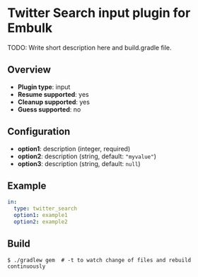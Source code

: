 # Twitter Search input plugin for Embulk

TODO: Write short description here and build.gradle file.

## Overview

* **Plugin type**: input
* **Resume supported**: yes
* **Cleanup supported**: yes
* **Guess supported**: no

## Configuration

- **option1**: description (integer, required)
- **option2**: description (string, default: `"myvalue"`)
- **option3**: description (string, default: `null`)

## Example

```yaml
in:
  type: twitter_search
  option1: example1
  option2: example2
```


## Build

```
$ ./gradlew gem  # -t to watch change of files and rebuild continuously
```
